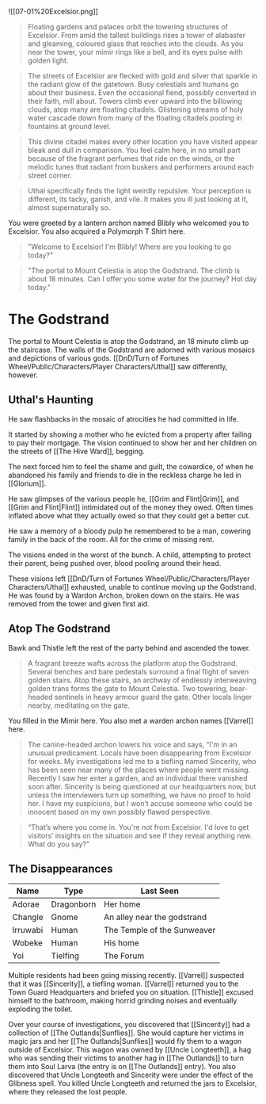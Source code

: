 ![[07-01%20Excelsior.png]]

> Floating gardens and palaces orbit the towering structures of Excelsior. From amid the tallest buildings rises a tower of alabaster and gleaming, coloured glass that reaches into the clouds. As you near the tower, your mimir rings like a bell, and its eyes pulse with golden light.

> The streets of Excelsior are flecked with gold and silver that sparkle in the radiant glow of the gatetown. Busy celestials and humans go about their business. Even the occasional fiend, possibly converted in their faith, mill about. Towers climb ever upward into the billowing clouds, atop many are floating citadels. Glistening streams of holy water cascade down from many of the floating citadels pooling in fountains at ground level.

> This divine citadel makes every other location you have visited appear bleak and dull in comparison. You feel calm here, in no small part because of the fragrant perfumes that ride on the winds, or the melodic tunes that radiant from buskers and performers around each street corner.

> Uthal specifically finds the light weirdly repulsive. Your perception is different, its tacky, garish, and vile. It makes you ill just looking at it, almost supernaturally so.

You were greeted by a lantern archon named Blibly who welcomed you to Excelsior. You also acquired a Polymorph T Shirt here.

> "Welcome to Excelsior! I'm Blibly! Where are you looking to go today?"

> "The portal to Mount Celestia is atop the Godstrand. The climb is about 18 minutes. Can I offer you some water for the journey? Hot day today."
# The Godstrand
The portal to Mount Celestia is atop the Godstrand, an 18 minute climb up the staircase. The walls of the Godstrand are adorned with various mosaics and depictions of various gods. [[DnD/Turn of Fortunes Wheel/Public/Characters/Player Characters/Uthal]] saw differently, however. 
## Uthal's Haunting
He saw flashbacks in the mosaic of atrocities he had committed in life. 

It started by showing a mother who he evicted from a property after failing to pay their mortgage. The vision continued to show her and her children on the streets of [[The Hive Ward]], begging. 

The next forced him to feel the shame and guilt, the cowardice, of when he abandoned his family and friends to die in the reckless charge he led in [[Glorium]].

He saw glimpses of the various people he, [[Grim and Flint|Grim]], and [[Grim and Flint|Flint]] intimidated out of the money they owed. Often times inflated above what they actually owed so that they could get a better cut. 

He saw a memory of a bloody pulp he remembered to be a man, cowering family in the back of the room. All for the crime of missing rent.

The visions ended in the worst of the bunch. A child, attempting to protect their parent, being pushed over, blood pooling around their head. 

These visions left [[DnD/Turn of Fortunes Wheel/Public/Characters/Player Characters/Uthal]] exhausted, unable to continue moving up the Godstrand. He was found by a Wardon Archon, broken down on the stairs. He was removed from the tower and given first aid.
## Atop The Godstrand
Bawk and Thistle left the rest of the party behind and ascended the tower. 

> A fragrant breeze wafts across the platform atop the Godstrand. Several benches and bare pedestals surround a final flight of seven golden stairs. Atop these stairs, an archway of endlessly interweaving golden trans forms the gate to Mount Celestia. Two towering, bear-headed sentinels in heavy armour guard the gate. Other locals linger nearby, meditating on the gate.

You filled in the Mimir here. You also met a warden archon names [[Varrel]] here. 

> The canine-headed archon lowers his voice and says, “I'm in an unusual predicament. Locals have been disappearing from Excelsior for weeks. My investigations led me to a tiefling named Sincerity, who has been seen near many of the places where people went missing. Recently I saw her enter a garden, and an individual there vanished soon after. Sincerity is being questioned at our headquarters now, but unless the interviewers turn up something, we have no proof to hold her. I have my suspicions, but I won’t accuse someone who could be innocent based on my own possibly flawed perspective. 

> “That’s where you come in. You're not from Excelsior. I'd love to get visitors’ insights on the situation and see if they reveal anything new. What do you say?”
## The Disappearances
| Name     | Type       | Last Seen                   |
| -------- | ---------- | --------------------------- |
| Adorae   | Dragonborn | Her home                    |
| Changle  | Gnome      | An alley near the godstrand |
| Irruwabi | Human      | The Temple of the Sunweaver |
| Wobeke   | Human      | His home                    |
| Yoi      | Tielfing   | The Forum                   |
Multiple residents had been going missing recently. [[Varrel]] suspected that it was [[Sincerity]], a tiefling woman. [[Varrel]] returned you to the Town Guard Headquarters and briefed you on situation. [[Thistle]] excused himself to the bathroom, making horrid grinding noises and eventually exploding the toilet. 

Over your course of investigations, you discovered that [[Sincerity]] had a collection of [[The Outlands|Sunflies]]. She would capture her victims in magic jars and her [[The Outlands|Sunflies]] would fly them to a wagon outside of Excelsior. This wagon was owned by [[Uncle Longteeth]], a hag who was sending their victims to another hag in [[The Outlands]] to turn them into Soul Larva (the entry is on [[The Outlands]] entry). You also discovered that Uncle Longteeth and Sincerity were under the effect of the Glibness spell. You killed Uncle Longteeth and returned the jars to Excelsior, where they released the lost people.